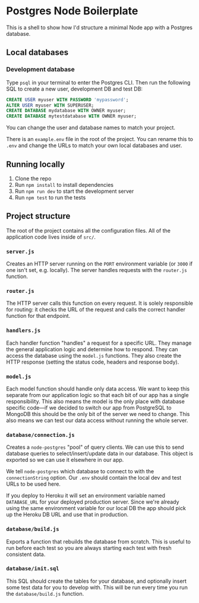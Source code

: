 # Postgres Node Boilerplate

This is a shell to show how I'd structure a minimal Node app with a Postgres database.

## Local databases

### Development database

Type `psql` in your terminal to enter the Postgres CLI. Then run the following SQL to create a new user, development DB and test DB:

```sql
CREATE USER myuser WITH PASSWORD 'mypassword';
ALTER USER myuser WITH SUPERUSER;
CREATE DATABASE mydatabase WITH OWNER myuser;
CREATE DATABASE mytestdatabase WITH OWNER myuser;
```

You can change the user and database names to match your project.

There is an `example.env` file in the root of the project. You can rename this to `.env` and change the URLs to match your own local databases and user.

## Running locally

1. Clone the repo
1. Run `npm install` to install dependencies
1. Run `npm run dev` to start the development server
1. Run `npm test` to run the tests

## Project structure

The root of the project contains all the configuration files. All of the application code lives inside of `src/`.

### `server.js`

Creates an HTTP server running on the `PORT` environment variable (or `3000` if one isn't set, e.g. locally). The server handles requests with the `router.js` function.

### `router.js`

The HTTP server calls this function on every request. It is solely responsible for routing: it checks the URL of the request and calls the correct handler function for that endpoint.

### `handlers.js`

Each handler function "handles" a request for a specific URL. They manage the general application logic and determine how to respond. They can access the database using the `model.js` functions. They also create the HTTP response (setting the status code, headers and response body).

### `model.js`

Each model function should handle only data access. We want to keep this separate from our application logic so that each bit of our app has a single responsibility. This also means the model is the only place with database specific code—if we decided to switch our app from PostgreSQL to MongoDB this should be the only bit of the server we need to change. This also means we can test our data access without running the whole server.

### `database/connection.js`

Creates a `node-postgres` "pool" of query clients. We can use this to send database queries to select/insert/update data in our database. This object is exported so we can use it elsewhere in our app.

We tell `node-postgres` which database to connect to with the `connectionString` option. Our `.env` should contain the local dev and test URLs to be used here.

If you deploy to Heroku it will set an environment variable named `DATABASE_URL` for your deployed production server. Since we're already using the same environment variable for our local DB the app should pick up the Heroku DB URL and use that in production.

### `database/build.js`

Exports a function that rebuilds the database from scratch. This is useful to run before each test so you are always starting each test with fresh consistent data.

### `database/init.sql`

This SQL should create the tables for your database, and optionally insert some test data for you to develop with. This will be run every time you run the `database/build.js` function.
